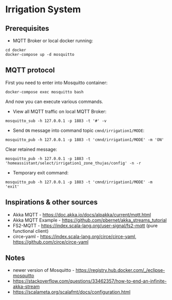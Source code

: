 # Irrigation System

## Prerequisites
- MQTT Broker or local docker running:
```shell
cd docker
docker-compose up -d mosquitto
```

## MQTT protocol
First you need to enter into Mosquitto container:
```shell
docker-compose exec mosquitto bash
```
And now you can execute various commands.

* View all MQTT traffic on local MQTT Broker:
```shell
mosquitto_sub -h 127.0.0.1 -p 1883 -t '#' -v
```
* Send `ON` message into command topic `cmnd/irrigation1/MODE`:
```shell
mosquitto_pub -h 127.0.0.1 -p 1883 -t 'cmnd/irrigation1/MODE' -m 'ON'
```
Clear retained message:
```shell
mosquitto_pub -h 127.0.0.1 -p 1883 -t 'homeassistant/select/irrigation1_zone_thujas/config' -n -r
```
* Temporary exit command:
```shell
mosquitto_pub -h 127.0.0.1 -p 1883 -t 'cmnd/irrigation1/MODE' -m 'exit'
```

## Inspirations & other sources
- Akka MQTT - https://doc.akka.io/docs/alpakka/current/mqtt.html
- Akka MQTT Example - https://github.com/pbernet/akka_streams_tutorial
- FS2-MQTT - https://index.scala-lang.org/user-signal/fs2-mqtt (pure functional client)
- circe-yaml - https://index.scala-lang.org/circe/circe-yaml, https://github.com/circe/circe-yaml

## Notes
- newer version of Mosquitto - https://registry.hub.docker.com/_/eclipse-mosquitto
- https://stackoverflow.com/questions/33462357/how-to-end-an-infinite-akka-stream
- https://scalameta.org/scalafmt/docs/configuration.html
